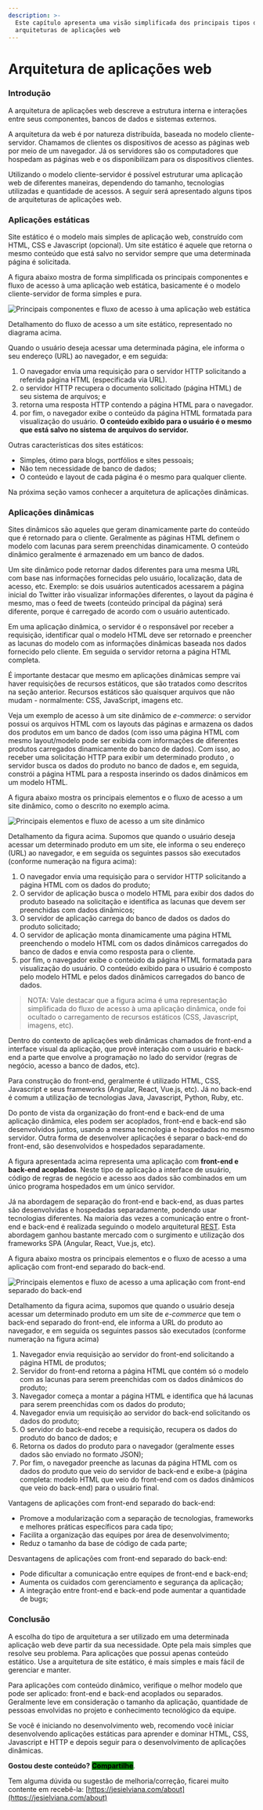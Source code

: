 ```yaml
---
description: >-
  Este capítulo apresenta uma visão simplificada dos principais tipos de
  arquiteturas de aplicações web
---
```


# Arquitetura de aplicações web

### Introdução&#x20;

A arquitetura de aplicações web descreve a estrutura interna e interações entre seus componentes, bancos de dados e sistemas externos.

A arquitetura da web é por natureza distribuída, baseada no modelo cliente-servidor. Chamamos de clientes os dispositivos de acesso as páginas web por meio de um navegador. Já os servidores são os computadores que hospedam as páginas web e os disponibilizam para os dispositivos clientes.

Utilizando o modelo cliente-servidor é possível estruturar uma aplicação web de diferentes maneiras, dependendo do tamanho, tecnologias utilizadas e quantidade de acessos. A seguir será apresentado alguns tipos de arquiteturas de aplicações web.

### Aplicações estáticas

Site estático é o modelo mais simples de aplicação web, construído com HTML, CSS e Javascript (opcional). Um site estático é aquele que retorna o mesmo conteúdo que está salvo no servidor sempre que uma determinada página é solicitada.&#x20;

A figura abaixo mostra de forma simplificada os principais componentes e fluxo de acesso à uma aplicação web estática, basicamente é o modelo cliente-servidor de forma simples e pura.

![Principais componentes e fluxo de acesso à uma aplicação web estática](../.gitbook/assets/site-estatico.png)

Detalhamento do fluxo de acesso a um site estático, representado no diagrama acima.&#x20;

Quando o usuário deseja acessar uma determinada página, ele informa o seu endereço (URL) ao navegador, e em seguida:

1. O navegador envia uma requisição para o servidor HTTP solicitando a referida página HTML (especificada via URL).&#x20;
2. o servidor HTTP recupera o documento solicitado (página HTML) de seu sistema de arquivos; e&#x20;
3. retorna uma resposta HTTP contendo a página HTML para o navegador.&#x20;
4. por fim, o navegador exibe o conteúdo da página HTML formatada para visualização do usuário. **O conteúdo exibido para o usuário é o mesmo que está salvo no sistema de arquivos do servidor.**

Outras características dos sites estáticos:

* Simples, ótimo para blogs, portfólios e sites pessoais;
* Não tem necessidade de banco de dados;
* O conteúdo e layout de cada página é o mesmo para qualquer cliente.

Na próxima seção vamos conhecer a arquitetura de aplicações dinâmicas.

### Aplicações dinâmicas

Sites dinâmicos são aqueles que geram dinamicamente parte do conteúdo que é retornado para o cliente. Geralmente as páginas HTML definem o modelo com lacunas para serem preenchidas dinamicamente. O conteúdo dinâmico geralmente é armazenado em um banco de dados.

Um site dinâmico pode retornar dados diferentes para uma mesma URL com base nas informações fornecidas pelo usuário, localização, data de acesso, etc. Exemplo: se dois usuários autenticados acessarem a página inicial do Twitter irão visualizar informações diferentes, o layout da página é mesmo, mas o feed de tweets (conteúdo principal da página) será diferente, porque é carregado de acordo com o usuário autenticado.

Em uma aplicação dinâmica, o servidor é o responsável por  receber a requisição, identificar qual o modelo HTML deve ser retornado e preencher as lacunas do modelo com as informações dinâmicas baseada nos dados fornecido pelo cliente. Em seguida o servidor retorna a página HTML completa.&#x20;

É importante destacar que mesmo em aplicações dinâmicas sempre vai haver requisições de recursos estáticos, que são tratados como descritos na seção anterior. Recursos estáticos são quaisquer arquivos que não mudam - normalmente: CSS, JavaScript, imagens etc.

Veja um exemplo de acesso à um site dinâmico de _e-commerce_: o servidor possui os arquivos HTML com os layouts das páginas e armazena os dados dos produtos em um banco de dados (com isso uma página HTML com mesmo layout/modelo pode ser exibida com informações de diferentes produtos carregados dinamicamente do banco de dados). Com isso, ao receber uma solicitação HTTP para exibir um determinado produto , o servidor busca os dados do produto no banco de dados e, em seguida, constrói a página HTML para a resposta inserindo os dados dinâmicos em um modelo HTML.&#x20;

A figura abaixo mostra os principais elementos e o fluxo de acesso a um site dinâmico, como o descrito no exemplo acima.

![ Principais elementos e fluxo de acesso a um site dinâmico](../.gitbook/assets/site-dinamico.png)

Detalhamento da figura acima. Supomos que quando o usuário deseja acessar um determinado produto em um site, ele informa o seu endereço (URL) ao navegador, e em seguida os seguintes passos são executados (conforme numeração na figura acima):

1. O navegador envia uma requisição para o servidor HTTP solicitando a página HTML com os dados do produto;
2. &#x20;O servidor de aplicação busca o modelo HTML para exibir dos dados do produto baseado na solicitação e identifica as lacunas que devem ser preenchidas com dados dinâmicos;
3. O servidor de aplicação carrega do banco de dados os dados do produto solicitado;
4. O servidor de aplicação monta dinamicamente uma página HTML preenchendo o modelo HTML com os dados dinâmicos carregados do banco de dados e envia como resposta para o cliente.
5. por fim, o navegador exibe o conteúdo da página HTML formatada para visualização do usuário. O conteúdo exibido para o usuário é composto pelo modelo HTML e pelos dados dinâmicos carregados do banco de dados.

> NOTA: Vale destacar que a figura acima é uma representação simplificada do fluxo de acesso à uma aplicação dinâmica, onde foi ocultado o carregamento de recursos estáticos (CSS, Javascript, imagens, etc).

Dentro do contexto de aplicações web dinâmicas chamados de front-end a interface visual da aplicação, que provê interação com o usuário e back-end a parte que envolve a programação no lado do servidor (regras de negócio, acesso a banco de dados, etc).

Para construção do front-end, geralmente é utilizado HTML, CSS, Javascript e seus frameworks (Angular, React, Vue.js, etc). Já no back-end é comum a utilização de tecnologias Java, Javascript, Python, Ruby, etc.

Do ponto de vista da organização do front-end e back-end de uma aplicação dinâmica, eles podem ser acoplados, front-end e back-end são desenvolvidos juntos, usando a mesma tecnologia e hospedados no mesmo servidor. Outra forma de desenvolver aplicações é separar o back-end do front-end, são desenvolvidos e hospedados separadamente.&#x20;

A figura apresentada acima representa uma aplicação com **front-end e back-end acoplados**. Neste tipo de aplicação a interface de usuário, código de regras de negócio e acesso aos dados são combinados em um único programa hospedados em um único servidor.&#x20;

Já na abordagem de separação do front-end e back-end, as duas partes são desenvolvidas e hospedadas separadamente, podendo usar tecnologias diferentes. Na maioria das vezes a comunicação entre o front-end e back-end é realizada seguindo o modelo arquitetural [REST](https://developer.mozilla.org/pt-BR/docs/Glossary/REST). Esta abordagem ganhou bastante mercado com o surgimento e utilização dos frameworks SPA (Angular, React, Vue.js, etc).

A figura abaixo mostra os principais elementos e o fluxo de acesso a uma aplicação com front-end separado do back-end.

![Principais elementos e fluxo de acesso a uma aplicação com front-end separado do back-end](../.gitbook/assets/back-front.png)

Detalhamento da figura acima, supomos que quando o usuário deseja acessar um determinado produto em um site de _e-commerce_ que tem o back-end separado do front-end, ele informa a URL do produto ao navegador, e em seguida os seguintes passos são executados (conforme numeração na figura acima)

1. Navegador envia requisição ao servidor do front-end solicitando a página HTML de produtos;
2. Servidor do front-end retorna a página HTML que contém só o modelo com as lacunas para serem preenchidas com os dados dinâmicos do produto;
3. Navegador começa a montar a página HTML e identifica que há lacunas para serem preenchidas com os dados do produto;
4. Navegador envia um requisição ao servidor do back-end solicitando os dados do produto;
5. O servidor do back-end recebe a requisição, recupera os dados do produto do banco de dados; e
6. Retorna os dados do produto para o navegador (geralmente esses dados são enviado no formato JSON);
7. Por fim, o navegador preenche as lacunas da página HTML com os dados do produto que veio do servidor de back-end e exibe-a (página completa: modelo HTML que veio do front-end com os dados dinâmicos que veio do back-end) para o usuário final.

Vantagens de aplicações com front-end separado do back-end:

* Promove a modularização com a separação de tecnologias, frameworks e melhores práticas específicos para cada tipo;
* Facilita a organização das equipes por área de desenvolvimento;
* Reduz o tamanho da base de código de cada parte;

Desvantagens de aplicações com front-end separado do back-end:

* Pode dificultar a comunicação entre equipes de front-end e back-end;
* Aumenta os cuidados com gerenciamento e segurança da aplicação;
* A integração entre front-end e back-end pode aumentar a quantidade de bugs;

### Conclusão

A escolha do tipo de arquitetura a ser utilizado em uma determinada aplicação web deve partir da sua necessidade. Opte pela mais simples que resolve seu problema. Para aplicações que possui apenas conteúdo estático. Use a arquitetura de site estático, é mais simples e mais fácil de gerenciar e manter.

Para aplicações com conteúdo dinâmico, verifique o melhor modelo que pode ser aplicado: front-end e back-end acoplados ou separados. Geralmente leve em consideração o tamanho da aplicação, quantidade de pessoas envolvidas no projeto e conhecimento tecnológico da equipe.

Se você é iniciando no desenvolvimento web, recomendo você iniciar desenvolvendo aplicações estáticas para aprender e dominar HTML, CSS, Javascript e HTTP e depois seguir para o desenvolvimento de aplicações dinâmicas.

**Gostou deste conteúdo?** <mark style="background-color:green;">**Compartilhe**</mark>.&#x20;

Tem alguma dúvida ou sugestão de melhoria/correção, ficarei muito contente em recebê-la: [https://jesielviana.com/about](https://jesielviana.com/about)
